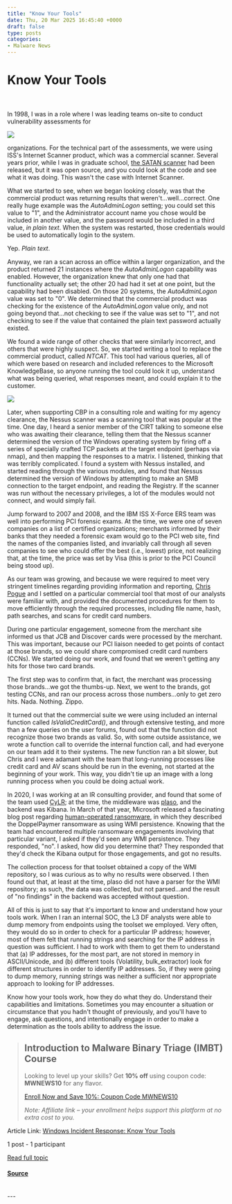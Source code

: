 ```yaml
---
title: "Know Your Tools"
date: Thu, 20 Mar 2025 16:45:40 +0000
draft: false
type: posts
categories: 
- Malware News
---
```

# Know Your Tools

<br/>

<br/>
In 1998, I was in a role where I was leading teams on-site to conduct vulnerability assessments for

[![](https://blogger.googleusercontent.com/img/a/AVvXsEhpRTQMXuF03TSXhbt1X7mgrjfMGPbaVY1_bawD6HFtrBOU64SYpjWrL-Z0ZFi1Em-gkMZ2GjkdsiJ9Zb4LiEX6NSZhvJQetzhymP4xcbDv1jml_v8soHzM8GkNRJLnVQMjIzNTlyE1PgVFTCNZP58ZYeOokcE6hdrme516vIoO4yvo6iEMKA)](https://blogger.googleusercontent.com/img/a/AVvXsEhpRTQMXuF03TSXhbt1X7mgrjfMGPbaVY1_bawD6HFtrBOU64SYpjWrL-Z0ZFi1Em-gkMZ2GjkdsiJ9Zb4LiEX6NSZhvJQetzhymP4xcbDv1jml_v8soHzM8GkNRJLnVQMjIzNTlyE1PgVFTCNZP58ZYeOokcE6hdrme516vIoO4yvo6iEMKA)

organizations. For the technical part of the assessments, we were using ISS's Internet Scanner product, which was a commercial scanner. Several years prior, while I was in graduate school, [the SATAN scanner](https://en.wikipedia.org/wiki/Security_Administrator_Tool_for_Analyzing_Networks) had been released, but it was open source, and you could look at the code and see what it was doing. This wasn't the case with Internet Scanner.

What we started to see, when we began looking closely, was that the commercial product was returning results that weren't...well...correct. One really huge example was the _AutoAdminLogon_ setting; you could set this value to "1", and the Administrator account name you chose would be included in another value, and the password would be included in a third value, _in plain text_. When the system was restarted, those credentials would be used to automatically login to the system.

Yep. _Plain text_.

Anyway, we ran a scan across an office within a larger organization, and the product returned 21 instances where the _AutoAdminLogon_ capability was enabled. However, the organization knew that only one had that functionality actually set; the other 20 had had it set at one point, but the capability had been disabled. On those 20 systems, the _AutoAdminLogon_ value was set to "0". We determined that the commercial product was checking for the existence of the _AutoAdminLogon_ value only, and not going beyond that...not checking to see if the value was set to "1", and not checking to see if the value that contained the plain text password actually existed. 

We found a wide range of other checks that were similarly incorrect, and others that were highly suspect. So, we started writing a tool to replace the commercial product, called _NTCAT_. This tool had various queries, all of which were based on research and included references to the Microsoft KnowledgeBase, so anyone running the tool could look it up, understand what was being queried, what responses meant, and could explain it to the customer.

[![](https://blogger.googleusercontent.com/img/a/AVvXsEhX8m56ITiY2rH-3rhLG1XEbo6VmYJZY6CMndJ1GbKcGzusdrqXFMLLJSOaR7Se8gFAfv2QTNjv7mvue2Zc95treevRzgzaaSReoYFmtv2idemBrggYxe4kStZwqPAqdY_wTv8vexgRv4LKU2QnofUyWkXV1Joi7Y0QVa59g_fKxQDLZXM5pw)](https://blogger.googleusercontent.com/img/a/AVvXsEhX8m56ITiY2rH-3rhLG1XEbo6VmYJZY6CMndJ1GbKcGzusdrqXFMLLJSOaR7Se8gFAfv2QTNjv7mvue2Zc95treevRzgzaaSReoYFmtv2idemBrggYxe4kStZwqPAqdY_wTv8vexgRv4LKU2QnofUyWkXV1Joi7Y0QVa59g_fKxQDLZXM5pw)

Later, when supporting CBP in a consulting role and waiting for my agency clearance, the Nessus scanner was a scanning tool that was popular at the time. One day, I heard a senior member of the CIRT talking to someone else who was awaiting their clearance, telling them that the Nessus scanner determined the version of the Windows operating system by firing off a series of specially crafted TCP packets at the target endpoint (perhaps via nmap), and then mapping the responses to a matrix. I listened, thinking that was terribly complicated. I found a system with Nessus installed, and started reading through the various modules, and found that Nessus determined the version of Windows by attempting to make an SMB connection to the target endpoint, and reading the Registry. If the scanner was run without the necessary privileges, a lot of the modules would not connect, and would simply fail. 

Jump forward to 2007 and 2008, and the IBM ISS X-Force ERS team was well into performing PCI forensic exams. At the time, we were one of seven companies on a list of certified organizations; merchants informed by their banks that they needed a forensic exam would go to the PCI web site, find the names of the companies listed, and invariably call through all seven companies to see who could offer the best (i.e., lowest) price, not realizing that, at the time, the price was set by Visa (this is prior to the PCI Council being stood up).

As our team was growing, and because we were required to meet very stringent timelines regarding providing information and reporting, [Chris Pogue](https://www.linkedin.com/in/christopher-pogue-msis-6148441/) and I settled on a particular commercial tool that most of our analysts were familiar with, and provided the documented procedures for them to move efficiently through the required processes, including file name, hash, path searches, and scans for credit card numbers.

During one particular engagement, someone from the merchant site informed us that JCB and Discover cards were processed by the merchant. This was important, because our PCI liaison needed to get points of contact at those brands, so we could share compromised credit card numbers (CCNs). We started doing our work, and found that we weren't getting any hits for those two card brands.

The first step was to confirm that, in fact, the merchant was processing those brands...we got the thumbs-up. Next, we went to the brands, got testing CCNs, and ran our process across those numbers...only to get zero hits. Nada. Nothing. Zippo. 

It turned out that the commercial suite we were using included an internal function called _IsValidCreditCard()_, and through extensive testing, and more than a few queries on the user forums, found out that the function did not recognize those two brands as valid. So, with some outside assistance, we wrote a function call to override the internal function call, and had everyone on our team add it to their systems. The new function ran a bit slower, but Chris and I were adamant with the team that long-running processes like credit card and AV scans should be run in the evening, not started at the beginning of your work. This way, you didn't tie up an image with a long running process when you could be doing actual work. 

In 2020, I was working at an IR consulting provider, and found that some of the team used [CyLR](https://github.com/orlikoski/CyLR); at the time, the middleware was [plaso](https://github.com/log2timeline/plaso), and the backend was Kibana. In March of that year, Microsoft released a fascinating blog post regarding [human-operated ransomware](https://www.microsoft.com/en-us/security/blog/2020/03/05/human-operated-ransomware-attacks-a-preventable-disaster/), in which they described the DoppelPaymer ransomware as using WMI persistence. Knowing that the team had encountered multiple ransomware engagements involving that particular variant, I asked if they'd seen any WMI persistence. They responded, "no". I asked, how did you determine that? They responded that they'd check the Kibana output for those engagements, and got no results.

The collection process for that toolset obtained a copy of the WMI repository, so I was curious as to why no results were observed. I then found out that, at least at the time, plaso did not have a parser for the WMI repository; as such, the data was collected, but not parsed...and the result of "no findings" in the backend was accepted without question. 

All of this is just to say that it's important to know and understand how your tools work. When I ran an internal SOC, the L3 DF analysts were able to dump memory from endpoints using the toolset we employed. Very often, they would do so in order to check for a particular IP address; however, most of them felt that running strings and searching for the IP address in question was sufficient. I had to work with them to get them to understand that (a) IP addresses, for the most part, are not stored in memory in ASCII/Unicode, and (b) different tools (Volatility, bulk\_extractor) look for different structures in order to identify IP addresses. So, if they were going to dump memory, running strings was neither a sufficient nor appropriate approach to looking for IP addresses. 

Know how your tools work, how they do what they do. Understand their capabilities and limitations. Sometimes you may encounter a situation or circumstance that you hadn't thought of previously, and you'll have to engage, ask questions, and intentionally engage in order to make a determination as the tools ability to address the issue.

> Introduction to Malware Binary Triage (IMBT) Course
> ---------------------------------------------------
> 
> Looking to level up your skills? Get **10% off** using coupon code: **MWNEWS10** for any flavor.
> 
> [Enroll Now and Save 10%: Coupon Code MWNEWS10](https://training.invokere.com/link/QHLuD5/MWNEWS10?url=https%3A%2F%2Ftraining.invokere.com)
> 
> _Note: Affiliate link – your enrollment helps support this platform at no extra cost to you._

Article Link: [Windows Incident Response: Know Your Tools](https://windowsir.blogspot.com/2025/03/know-your-tools.html)

1 post - 1 participant

[Read full topic](https://malware.news/t/know-your-tools/92331)

#### [Source](https://malware.news/t/know-your-tools/92331)

<br/>
---
